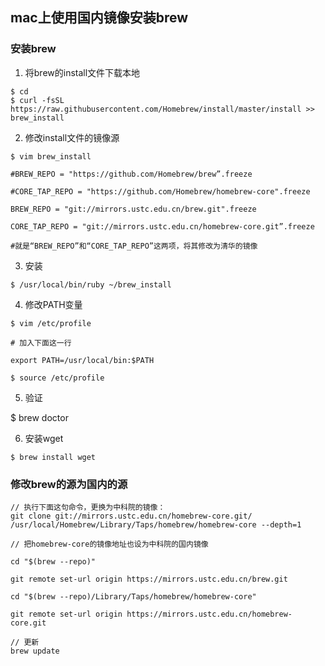 
## mac上使用国内镜像安装brew

### 安装brew

1. 将brew的install文件下载本地

```
$ cd
$ curl -fsSL https://raw.githubusercontent.com/Homebrew/install/master/install >> brew_install
```

2. 修改install文件的镜像源
```
$ vim brew_install 

#BREW_REPO = "https://github.com/Homebrew/brew”.freeze

#CORE_TAP_REPO = "https://github.com/Homebrew/homebrew-core".freeze

BREW_REPO = "git://mirrors.ustc.edu.cn/brew.git".freeze

CORE_TAP_REPO = "git://mirrors.ustc.edu.cn/homebrew-core.git”.freeze

#就是“BREW_REPO”和“CORE_TAP_REPO”这两项，将其修改为清华的镜像
```
3. 安装
```
$ /usr/local/bin/ruby ~/brew_install
```
4. 修改PATH变量
```
$ vim /etc/profile

# 加入下面这一行

export PATH=/usr/local/bin:$PATH

$ source /etc/profile
```
5. 验证

$ brew doctor

6. 安装wget
```
$ brew install wget 
```
### 修改brew的源为国内的源
```
// 执行下面这句命令，更换为中科院的镜像：
git clone git://mirrors.ustc.edu.cn/homebrew-core.git/ /usr/local/Homebrew/Library/Taps/homebrew/homebrew-core --depth=1

// 把homebrew-core的镜像地址也设为中科院的国内镜像

cd "$(brew --repo)" 

git remote set-url origin https://mirrors.ustc.edu.cn/brew.git

cd "$(brew --repo)/Library/Taps/homebrew/homebrew-core" 

git remote set-url origin https://mirrors.ustc.edu.cn/homebrew-core.git

// 更新
brew update
```

